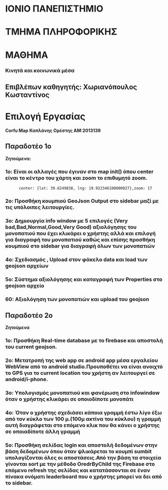# ΙΟΝΙΟ ΠΑΝΕΠΙΣΤΗΜΙΟ


# ΤΜΗΜΑ ΠΛΗΡΟΦΟΡΙΚΗΣ


# ΜΑΘΗΜΑ 


### Κινητά και κοινωνικά μέσα
## Επιβλέπων καθηγητής: Χωριανόπουλος Κωσταντίνος
# Επιλογή Εργασίας 
**Corfu Map**
**Καπλάνης Ορέστης ΑΜ:2013139**
## Παραδοτέο 1ο
**Ζητούμενα:**
### 1o:   Είναι οι αλλαγές που έγιναν στο map init() ὀπου center είναι το κέντρο του χάρτη και zoom το επιθυμητό zoom.

          center: {lat: 39.6249838, lng: 19.922346100000027},zoom: 17
          
### 2o:   **Προσθήκη κουμπιού GeoJson Output στο sidebar μαζί με τις υπόλοιπες λειτουργίες.**
### 3ο:   **Δημιουργία info window με 5 επιλογές (Very bad,Bad,Normal,Good,Very Good) αξιολόγησης του μονοπατιού που έχει κλικάρει ο χρήστης αλλά και επιλογή για διαγραφή του μονοπατιού καθώς και επίσης προσθήκη κουμπιού στο sidebar για διαγραφή όλων των μονοπατιών**
### 4ο:   **Σχεδιασμός , Upload στον φάκελο data και load των geojson αρχείων**
### 5ο:   **Σὐστημα αξιολόγησης και καταγραφή των Properties στο geojson αρχείο**
### 60:   **Αξιολόγηση των μονοπατιών και upload του geojson**

## Παραδοτέο 2ο
**Ζητούμενα**
### 1o:   **Προσθήκη Real-time database με το firebase και αποστολή του current geojson.**
### 2o:   **Μετατροπή της web app σε android app μέσα εργαλείου WebView από το android studio.Προυποθέτει να είναι ανοιχτό το GPS για το current location του χρήστη αν λειτουργεί σε android/i-phone.**
### 3o:   **Υπολογισμός μονοπατιού και φανέρωση στο infowindow όταν ο χρήστης κλικάρει σε οποιοδίποτε μονοπάτι**
### 4ο:   **Όταν ο χρήστης σχεδιάσει κάποια γραμμή έστω λίγο έξω από τον κύκλο των 100 μ.(100μ ακτίνα του κύκλου) η γραμμή αυτή διαγράφεται στο επόμενο κλικ που θα κάνει ο χρήστης σε οποιαδίποτε άλλη γραμμή**
### 5ο:   **Προσθήκη σελίδας login και αποστολή δεδομένων στην βάση δεδομένων όπου όταν ψλικάρεται το κουμπί sumbit υπολογίζονται όλες οι αποστάσεις.Από την βάση τα στοιχεία γίνονται sort με την μέθοδο OredrByChild της Firebase στο επόμενο refresh της σελίδας και κατατάσσονται σε έναν πίνακα ονόματι leaderboard που ο χρήστης μπορεί να δει από το sidebar.**
